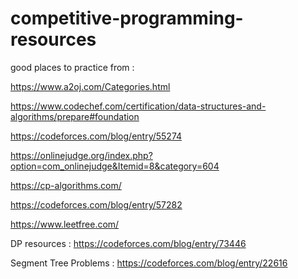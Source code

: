 # competitive-programming-resources
good places to practice from :

https://www.a2oj.com/Categories.html


https://www.codechef.com/certification/data-structures-and-algorithms/prepare#foundation

https://codeforces.com/blog/entry/55274

https://onlinejudge.org/index.php?option=com_onlinejudge&Itemid=8&category=604



https://cp-algorithms.com/

https://codeforces.com/blog/entry/57282

https://www.leetfree.com/


DP resources :
https://codeforces.com/blog/entry/73446

Segment Tree Problems :
https://codeforces.com/blog/entry/22616
